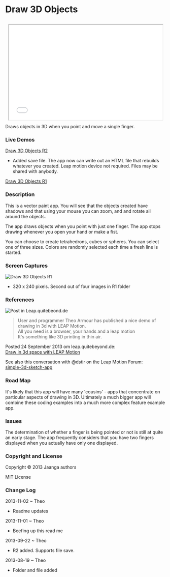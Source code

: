 Draw 3D Objects
===============
<iframe src=draw-3d-objects/r2/draw-3d-objects.html width=96% height=300px style=margin:2% ></iframe>
Draws objects in 3D when you point and move a single finger.

### Live Demos 

[Draw 3D Objects R2](http://jaanga.github.io/gestification/cookbook/draw-3d-objects/r2/draw-3d-objects.html)   

* Added save file. The app now can write out an HTML file that rebuilds whatever you created. Leap motion device not required. 
Files may be shared with anybody.  

[Draw 3D Objects R1](http://jaanga.github.io/gestification/cookbook/draw-3d-objects/r1/draw-3d-objects.html)

### Description

This is a vector paint app. You will see that the objects created have shadows and that using your mouse you can zoom, and and rotate all around the objects.

The app draws objects when you point with just one finger. The app stops drawing whenever you open your hand or make a fist.

You can choose to create tetrahedrons, cubes or spheres. You can select one of three sizes. Colors are randomly selected each time a fresh line is started.



[pic]: http://jaanga.github.io/gestification/cookbook/draw-3d-objects/r1/draw-3d-objects-screen-grab-240x180.png

### Screen Captures

![Draw 3D Objects R1](http://jaanga.github.io/gestification/cookbook/draw-3d-objects/r1/draw-3d-objects-screen-grab-320x240.png)

* 320 x 240 pixels. Second out of four images in R1 folder

### References
![Post in Leap.quitebeond.de](http://leap.quitebeyond.de/wp-content/uploads/2013/09/leapdraw-604x270.jpg)

> User and programmer Theo Armour has published a nice demo of drawing in 3d with LEAP Motion.  
> All you need is a browser, your hands and a leap motion  
> It's something like 3D printing in thin air.   

Posted 24 September 2013 om leap.quitebeyond.de:  
[Draw in 3d space with LEAP Motion](http://leap.quitebeyond.de/draw-3d-space-leap-motion/)

See also this conversation with @dstir on the Leap Motion Forum:   
[simple-3d-sketch-app](https://forums.leapmotion.com/forum/general-discussion/apps-and-project-discussion/53293-simple-3d-sketch-app "forum thread")


### Road Map
It's likely that this app will have many 'cousins' - apps that concentrate on particular aspects of drawing in 3D. 
Ultimately a much bigger app will combine these coding examples into a much more complex feature example app.


### Issues
The determination of whether a finger is being pointed or not is still at quite an early stage. 
The app frequently considers that you have two fingers displayed when you actually have only one displayed. 

### Copyright and License
Copyright &copy; 2013 Jaanga authors

MIT License

### Change Log

2013-11-02 ~ Theo

* Readme updates

2013-11-01 ~ Theo   

* Beefing up this read me

2013-09-22 ~ Theo  

* R2 added. Supports file save.

2013-08-19 ~ Theo  
* Folder and file added